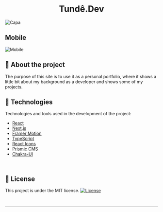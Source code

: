 <h1 align="center">
    Tundê.Dev
</h1>

![Capa](https://user-images.githubusercontent.com/83431609/145125506-d69180be-a588-4868-926b-e8306e79e14d.png)

## Mobile

![Mobile](https://user-images.githubusercontent.com/83431609/145126047-59d9df90-7c6f-4839-bf89-5855909deea1.png)

## 📄 About the project

The purpose of this site is to use it as a personal portfolio, where it shows a little bit about my background as a developer and shows some of my projects.

## 📝 Technologies

Technologies and tools used in the development of the project:

- [React](https://reactjs.org/)
- [Next.js](https://nextjs.org/)
- [Framer Motion](https://www.framer.com/)
- [TypeScript](https://www.typescriptlang.org/)
- [React Icons](https://react-icons.github.io/react-icons/)
- [Prismic CMS](https://prismic.io/)
- [Chakra-UI](https://chakra-ui.com/)
<br>

## 🚀 License
This project is under the MIT license.
<a href="https://opensource.org/licenses/MIT">
    <img alt="License" src="https://img.shields.io/badge/license-MIT-6E40C9?style=flat-square">
</a>

<br>



---
